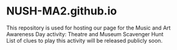 # NUSH-MA2.github.io

This repository is used for hosting our page for the Music and Art Awareness Day activity: Theatre and Museum Scavenger Hunt\
List of clues to play this activity will be released publicly soon.

